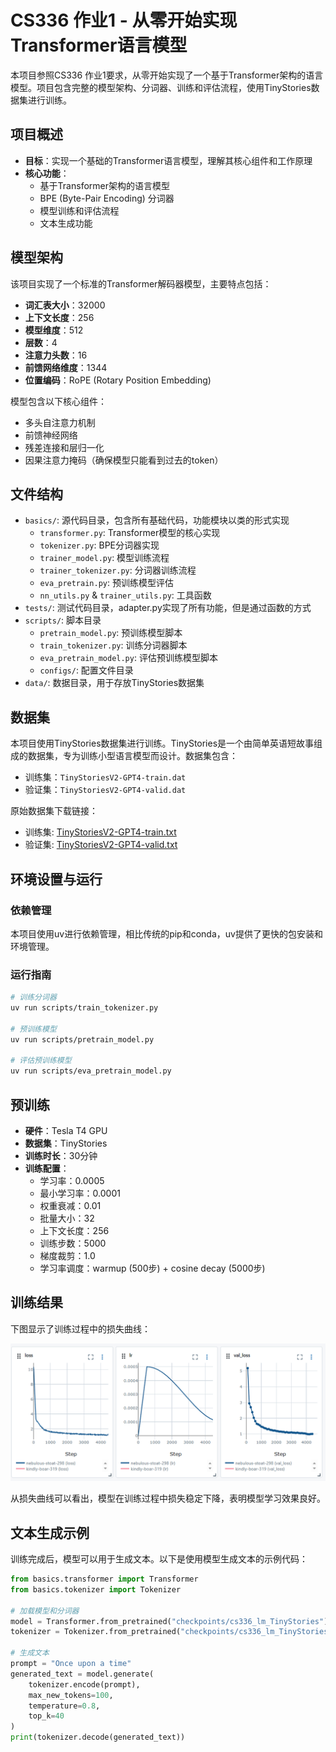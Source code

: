 # CS336 作业1 - 从零开始实现Transformer语言模型

本项目参照CS336 作业1要求，从零开始实现了一个基于Transformer架构的语言模型。项目包含完整的模型架构、分词器、训练和评估流程，使用TinyStories数据集进行训练。

## 项目概述

- **目标**：实现一个基础的Transformer语言模型，理解其核心组件和工作原理
- **核心功能**：
  - 基于Transformer架构的语言模型
  - BPE (Byte-Pair Encoding) 分词器
  - 模型训练和评估流程
  - 文本生成功能

## 模型架构

该项目实现了一个标准的Transformer解码器模型，主要特点包括：

- **词汇表大小**：32000
- **上下文长度**：256
- **模型维度**：512
- **层数**：4
- **注意力头数**：16
- **前馈网络维度**：1344
- **位置编码**：RoPE (Rotary Position Embedding)

模型包含以下核心组件：
- 多头自注意力机制
- 前馈神经网络
- 残差连接和层归一化
- 因果注意力掩码（确保模型只能看到过去的token）

## 文件结构

- `basics/`: 源代码目录，包含所有基础代码，功能模块以类的形式实现
  - `transformer.py`: Transformer模型的核心实现
  - `tokenizer.py`: BPE分词器实现
  - `trainer_model.py`: 模型训练流程
  - `trainer_tokenizer.py`: 分词器训练流程
  - `eva_pretrain.py`: 预训练模型评估
  - `nn_utils.py` & `trainer_utils.py`: 工具函数
- `tests/`: 测试代码目录，adapter.py实现了所有功能，但是通过函数的方式
- `scripts/`: 脚本目录
  - `pretrain_model.py`: 预训练模型脚本
  - `train_tokenizer.py`: 训练分词器脚本
  - `eva_pretrain_model.py`: 评估预训练模型脚本
  - `configs/`: 配置文件目录
- `data/`: 数据目录，用于存放TinyStories数据集

## 数据集

本项目使用TinyStories数据集进行训练。TinyStories是一个由简单英语短故事组成的数据集，专为训练小型语言模型而设计。数据集包含：
- 训练集：`TinyStoriesV2-GPT4-train.dat`
- 验证集：`TinyStoriesV2-GPT4-valid.dat`

原始数据集下载链接：
- 训练集: [TinyStoriesV2-GPT4-train.txt](https://huggingface.co/datasets/roneneldan/TinyStories/resolve/main/TinyStoriesV2-GPT4-train.txt)
- 验证集: [TinyStoriesV2-GPT4-valid.txt](https://huggingface.co/datasets/roneneldan/TinyStories/resolve/main/TinyStoriesV2-GPT4-valid.txt)

## 环境设置与运行

### 依赖管理

本项目使用uv进行依赖管理，相比传统的pip和conda，uv提供了更快的包安装和环境管理。

### 运行指南

```bash
# 训练分词器
uv run scripts/train_tokenizer.py

# 预训练模型
uv run scripts/pretrain_model.py

# 评估预训练模型
uv run scripts/eva_pretrain_model.py
```

## 预训练

- **硬件**：Tesla T4 GPU
- **数据集**：TinyStories
- **训练时长**：30分钟
- **训练配置**：
  - 学习率：0.0005
  - 最小学习率：0.0001
  - 权重衰减：0.01
  - 批量大小：32
  - 上下文长度：256
  - 训练步数：5000
  - 梯度裁剪：1.0
  - 学习率调度：warmup (500步) + cosine decay (5000步)

## 训练结果

下图显示了训练过程中的损失曲线：

![训练损失曲线](assets/loss.png)

从损失曲线可以看出，模型在训练过程中损失稳定下降，表明模型学习效果良好。

## 文本生成示例

训练完成后，模型可以用于生成文本。以下是使用模型生成文本的示例代码：

```python
from basics.transformer import Transformer
from basics.tokenizer import Tokenizer

# 加载模型和分词器
model = Transformer.from_pretrained("checkpoints/cs336_lm_TinyStories")
tokenizer = Tokenizer.from_pretrained("checkpoints/cs336_lm_TinyStories")

# 生成文本
prompt = "Once upon a time"
generated_text = model.generate(
    tokenizer.encode(prompt),
    max_new_tokens=100,
    temperature=0.8,
    top_k=40
)
print(tokenizer.decode(generated_text))
```